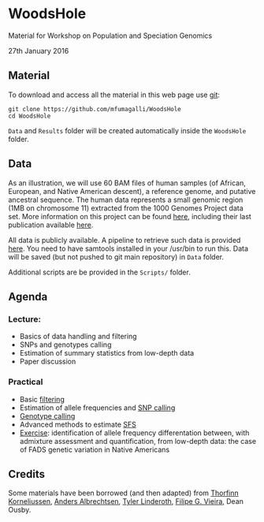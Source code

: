 # WoodsHole

Material for Workshop on Population and Speciation Genomics

27th January 2016

## Material

To download and access all the material in this web page use [git](http://git-scm.com/):
```
git clone https://github.com/mfumagalli/WoodsHole
cd WoodsHole
```
`Data` and `Results` folder will be created automatically inside the `WoodsHole` folder.

## Data

As an illustration, we will use 60 BAM files of human samples (of African, European, and Native American descent), a reference genome, and putative ancestral sequence.
The human data represents a small genomic region (1MB on chromosome 11) extracted from the 1000 Genomes Project data set.
More information on this project can be found [here](http://www.1000genomes.org/), including their last publication available [here](http://www.nature.com/nature/journal/v526/n7571/full/nature15393.html).

All data is publicly available.
A pipeline to retrieve such data is provided [here](https://github.com/mfumagalli/WoodsHole/blob/master/Files/data.md).
You need to have samtools installed in your /usr/bin to run this.
Data will be saved (but not pushed to git main repository) in `Data` folder.

Additional scripts are be provided in the `Scripts/` folder.

## Agenda

### Lecture:

* Basics of data handling and filtering
* SNPs and genotypes calling
* Estimation of summary statistics from low-depth data
* Paper discussion

### Practical

* Basic [filtering](https://github.com/mfumagalli/WoodsHole/blob/master/Files/filtering.md)
* Estimation of allele frequencies and [SNP calling](https://github.com/mfumagalli/WoodsHole/blob/master/Files/snpcall.md)
* [Genotype calling](https://github.com/mfumagalli/WoodsHole/blob/master/Files/genocall.md)
* Advanced methods to estimate [SFS](https://github.com/mfumagalli/WoodsHole/blob/master/Files/sfs.md)
* [Exercise](https://github.com/mfumagalli/WoodsHole/blob/master/Files/exercise.md): identification of allele frequency differentation between, with admixture assessment and quantification, from low-depth data: the case of FADS genetic variation in Native Americans

## Credits

Some materials have been borrowed (and then adapted) from [Thorfinn Korneliussen](http://scholar.google.co.uk/citations?user=-YNWF4AAAAAJ&hl=en), [Anders Albrechtsen](http://popgen.dk/albrecht/web/WelcomePage.html), [Tyler Linderoth](http://scholar.google.com/citations?user=dTuxmzkAAAAJ&hl=en), [Filipe G. Vieira](http://scholar.google.com/citations?user=gvZmPNQAAAAJ&hl=en), Dean Ousby.


